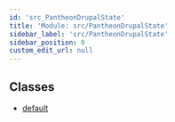 ```yaml
---
id: 'src_PantheonDrupalState'
title: 'Module: src/PantheonDrupalState'
sidebar_label: 'src/PantheonDrupalState'
sidebar_position: 0
custom_edit_url: null
---
```


## Classes

- [default](../classes/src_PantheonDrupalState.default.md)
